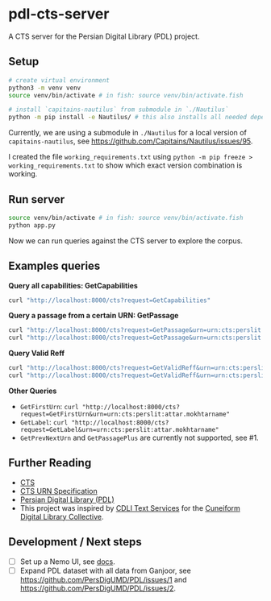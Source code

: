 # pdl-cts-server

A CTS server for the Persian Digital Library (PDL) project.

## Setup

```sh
# create virtual environment
python3 -m venv venv
source venv/bin/activate # in fish: source venv/bin/activate.fish

# install `capitains-nautilus` from submodule in `./Nautilus`
python -m pip install -e Nautilus/ # this also installs all needed dependencies from `requirements.txt`
```

Currently, we are using a submodule in `./Nautilus` for a local version of `capitains-nautilus`, see https://github.com/Capitains/Nautilus/issues/95.

I created the file `working_requirements.txt` using `python -m pip freeze > working_requirements.txt` to show which exact version combination is working.

## Run server

```sh
source venv/bin/activate # in fish: source venv/bin/activate.fish
python app.py
```

Now we can run queries against the CTS server to explore the corpus.

## Examples queries

**Query all capabilities: GetCapabilities**

```sh
curl "http://localhost:8000/cts?request=GetCapabilities"
```

**Query a passage from a certain URN: GetPassage**

```sh
curl "http://localhost:8000/cts?request=GetPassage&urn=urn:cts:perslit:forooghi.divan"
curl "http://localhost:8000/cts?request=GetPassage&urn=urn:cts:perslit:attar.mokhtarname"
```

**Query Valid Reff**

```sh
curl "http://localhost:8000/cts?request=GetValidReff&urn=urn:cts:perslit:forooghi.divan"
curl "http://localhost:8000/cts?request=GetValidReff&urn=urn:cts:perslit:attar.mokhtarname"
```

**Other Queries**

- `GetFirstUrn`: `curl "http://localhost:8000/cts?request=GetFirstUrn&urn=urn:cts:perslit:attar.mokhtarname"`
- `GetLabel`: `curl "http://localhost:8000/cts?request=GetLabel&urn=urn:cts:perslit:attar.mokhtarname"`
- `GetPrevNextUrn` and `GetPassagePlus` are currently not supported, see #1.

## Further Reading

- [CTS](http://cts.informatik.uni-leipzig.de/Canonical_Text_Service.html)
- [CTS URN Specification](https://github.com/cite-architecture/ctsurn_spec)
- [Persian Digital Library (PDL)](https://persdigumd.github.io/PDL/)
- This project was inspired by [CDLI Text Services](https://github.com/cdli-gh/cdli-cts-server) for the [Cuneiform Digital Library Collective](https://cdli.mpiwg-berlin.mpg.de/).

## Development / Next steps

- [ ] Set up a Nemo UI, see [docs](https://flask-capitains-nemo.readthedocs.io/en/latest/).
- [ ] Expand PDL dataset with all data from Ganjoor, see https://github.com/PersDigUMD/PDL/issues/1 and https://github.com/PersDigUMD/PDL/issues/2.
